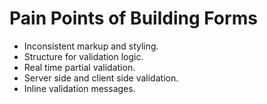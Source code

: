 # Pain Points of Building Forms

+ Inconsistent markup and styling.
+ Structure for validation logic.
+ Real time partial validation.
+ Server side and client side validation.
+ Inline validation messages.
